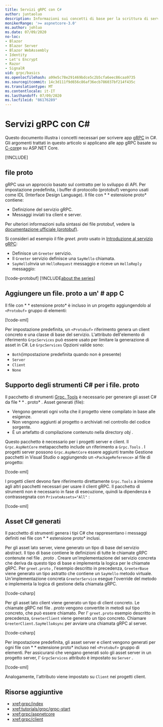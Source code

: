 ```yaml
---
title: Servizi gRPC con C#
author: juntaoluo
description: Informazioni sui concetti di base per la scrittura di servizi gRPC con C#.
monikerRange: '>= aspnetcore-3.0'
ms.author: johluo
ms.date: 07/09/2020
no-loc:
- Blazor
- Blazor Server
- Blazor WebAssembly
- Identity
- Let's Encrypt
- Razor
- SignalR
uid: grpc/basics
ms.openlocfilehash: a99e5c78e291469bdce5c2b5cfa6eec86caa9735
ms.sourcegitcommit: 14c3d111f9d656c86af36ecb786037bf214f435c
ms.translationtype: MT
ms.contentlocale: it-IT
ms.lasthandoff: 07/09/2020
ms.locfileid: "86176289"
---
```

# <a name="grpc-services-with-c"></a>Servizi gRPC con C\#

Questo documento illustra i concetti necessari per scrivere app [gRPC](https://grpc.io/docs/guides/) in C#. Gli argomenti trattati in questo articolo si applicano alle app gRPC basate su [C-core](https://grpc.io/blog/grpc-stacks)e su ASP.NET Core.

[!INCLUDE[](~/includes/gRPCazure.md)]

## <a name="proto-file"></a>file proto

gRPC usa un approccio basato sul contratto per lo sviluppo di API. Per impostazione predefinita, i buffer di protocollo (protobuf) vengono usati come IDL (Interface Design Language). Il file con * \* estensione proto* contiene:

* Definizione del servizio gRPC.
* Messaggi inviati tra client e server.

Per ulteriori informazioni sulla sintassi dei file protobuf, vedere la [documentazione ufficiale (protobuf)](https://developers.google.com/protocol-buffers/docs/proto3).

Si consideri ad esempio il file *greet. proto* usato in [Introduzione al servizio gRPC](xref:tutorials/grpc/grpc-start):

* Definisce un `Greeter` servizio.
* Il `Greeter` servizio definisce una `SayHello` chiamata.
* `SayHello`Invia un `HelloRequest` messaggio e riceve un `HelloReply` messaggio:

[!code-protobuf[](~/tutorials/grpc/grpc-start/sample/GrpcGreeter/Protos/greet.proto)]
[!INCLUDE[about the series](~/includes/code-comments-loc.md)]

## <a name="add-a-proto-file-to-a-c-app"></a>Aggiungere un file. proto a un' \# app C

Il file con * \* estensione proto* è incluso in un progetto aggiungendolo al `<Protobuf>` gruppo di elementi:

[!code-xml[](~/tutorials/grpc/grpc-start/sample/GrpcGreeter/GrpcGreeter.csproj?highlight=2&range=7-9)]

Per impostazione predefinita, un `<Protobuf>` riferimento genera un client concreto e una classe di base del servizio. L'attributo dell'elemento di riferimento `GrpcServices` può essere usato per limitare la generazione di asset in C#. Le `GrpcServices` Opzioni valide sono:

* `Both`(impostazione predefinita quando non è presente)
* `Server`
* `Client`
* `None`

## <a name="c-tooling-support-for-proto-files"></a>Supporto degli strumenti C# per i file. proto

Il pacchetto di strumenti [Grpc. Tools](https://www.nuget.org/packages/Grpc.Tools/) è necessario per generare gli asset C# da file * \* . proto* . Asset generati (file):

* Vengono generati ogni volta che il progetto viene compilato in base alle esigenze.
* Non vengono aggiunti al progetto o archiviati nel controllo del codice sorgente.
* È un artefatto di compilazione contenuto nella directory *obj* .

Questo pacchetto è necessario per i progetti server e client. Il `Grpc.AspNetCore` metapacchetto include un riferimento a `Grpc.Tools` . I progetti server possono `Grpc.AspNetCore` essere aggiunti tramite Gestione pacchetti in Visual Studio o aggiungendo un `<PackageReference>` al file di progetto:

[!code-xml[](~/tutorials/grpc/grpc-start/sample/GrpcGreeter/GrpcGreeter.csproj?highlight=1&range=12)]

I progetti client devono fare riferimento direttamente `Grpc.Tools` a insieme agli altri pacchetti necessari per usare il client gRPC. Il pacchetto di strumenti non è necessario in fase di esecuzione, quindi la dipendenza è contrassegnata con `PrivateAssets="All"` :

[!code-xml[](~/tutorials/grpc/grpc-start/sample/GrpcGreeterClient/GrpcGreeterClient.csproj?highlight=3&range=9-11)]

## <a name="generated-c-assets"></a>Asset C# generati

Il pacchetto di strumenti genera i tipi C# che rappresentano i messaggi definiti nei file con * \* estensione proto* inclusi.

Per gli asset lato server, viene generato un tipo di base del servizio abstract. Il tipo di base contiene le definizioni di tutte le chiamate gRPC contenute nel file *. proto* . Creare un'implementazione del servizio concreta che deriva da questo tipo di base e implementa la logica per le chiamate gRPC. Per `greet.proto` , l'esempio descritto in precedenza, `GreeterBase` viene generato un tipo astratto che contiene un `SayHello` metodo virtuale. Un'implementazione concreta `GreeterService` esegue l'override del metodo e implementa la logica di gestione della chiamata gRPC.

[!code-csharp[](~/tutorials/grpc/grpc-start/sample/GrpcGreeter/Services/GreeterService.cs?name=snippet)]

Per gli asset lato client viene generato un tipo di client concreto. Le chiamate gRPC nel file *. proto* vengono convertite in metodi sul tipo concreto, che può essere chiamato. Per l' `greet.proto` esempio descritto in precedenza, `GreeterClient` viene generato un tipo concreto. Chiamare `GreeterClient.SayHelloAsync` per avviare una chiamata gRPC al server.

[!code-csharp[](~/tutorials/grpc/grpc-start/sample/GrpcGreeterClient/Program.cs?name=snippet)]

Per impostazione predefinita, gli asset server e client vengono generati per ogni file con * \* estensione proto* incluso nel `<Protobuf>` gruppo di elementi. Per assicurarsi che vengano generati solo gli asset server in un progetto server, l' `GrpcServices` attributo è impostato su `Server` .

[!code-xml[](~/tutorials/grpc/grpc-start/sample/GrpcGreeter/GrpcGreeter.csproj?highlight=2&range=7-9)]

Analogamente, l'attributo viene impostato su `Client` nei progetti client.

## <a name="additional-resources"></a>Risorse aggiuntive

* <xref:grpc/index>
* <xref:tutorials/grpc/grpc-start>
* <xref:grpc/aspnetcore>
* <xref:grpc/client>
